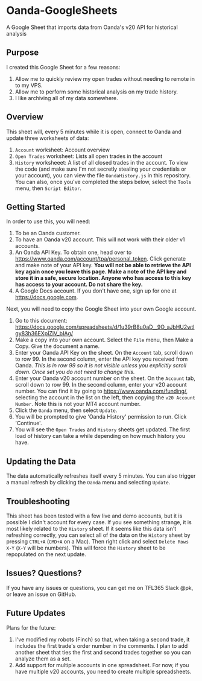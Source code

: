 # Oanda-GoogleSheets
A Google Sheet that imports data from Oanda's v20 API for historical analysis

## Purpose
I created this Google Sheet for a few reasons:

1. Allow me to quickly review my open trades without needing to remote in to my VPS.
2. Allow me to perform some historical analysis on my trade history.
3. I like archiving all of my data somewhere.

## Overview
This sheet will, every 5 minutes while it is open, connect to Oanda and update three worksheets of data:

1. `Account` worksheet: Account overview
2. `Open Trades` worksheet: Lists all open trades in the account
3. `History` worksheeet: A list of all closed trades in the account.
To view the code (and make sure I'm not secretly stealing your credentials or your account), you can view the file `OandaHistory.js` in this repository. You can also, once you've completed the steps below, select the `Tools` menu, then `Script Editor`.

## Getting Started
In order to use this, you will need:

1. To be an Oanda customer.
2. To have an Oanda v20 account. This will not work with their older v1 accounts.
3. An Oanda API Key. To obtain one, head over to https://www.oanda.com/account/tpa/personal_token. Click generate and make note of your API key. **You will not be able to retrieve the API key again once you leave this page. Make a note of the API key and store it in a safe, secure location. Anyone who has access to this key has access to your account. Do not share the key.**
4. A Google Docs account. If you don't have one, sign up for one at https://docs.google.com.

Next, you will need to copy the Google Sheet into your own Google account.

1. Go to this document: https://docs.google.com/spreadsheets/d/1u39rB8u0aD__9O_aJbHU2wtIgy83h36EXpIZiV_bIAg/
2. Make a copy into your own account. Select the `File` menu, then Make a Copy. Give the document a name.
3. Enter your Oanda API Key on the sheet. On the `Account` tab, scroll down to row 99. In the second column, enter the API key you received from Oanda. *This is in row 99 so it is not visible unless you explicitly scroll down. Once set you do not need to change this.*
4. Enter your Oanda v20 account number on the sheet. On the `Account` tab, scroll down to row 99. In the second column, enter your v20 account number. You can find it by going to https://www.oanda.com/funding/, selecting the account in the list on the left, then copying the `v20 Account Number`. Note this is not your MT4 account number.
5. Click the `Oanda` menu, then select `Update`. 
6. You will be prompted to give 'Oanda History' permission to run. Click 'Continue'.
7. You will see the `Open Trades` and `History` sheets get updated. The first load of history can take a while depending on how much history you have. 

## Updating the Data
The data automatically refreshes itself every 5 minutes. You can also trigger a manual refresh by clicking the `Oanda` menu and selecting `Update`.

## Troubleshooting
This sheet has been tested with a few live and demo accounts, but it is possible I didn't account for every case. If you see something strange, it is most likely related to the `History` sheet. If it seems like this data isn't refreshing correctly, you can select all of the data on the `History` sheet by pressing `CTRL+A` (`CMD+A` on a Mac). Then right click and select `Delete Rows X-Y` (`X-Y` will be numbers). This will force the `History` sheet to be repopulated on the next update.

## Issues? Questions?
If you have any issues or questions, you can get me on TFL365 Slack @pk, or leave an issue on GitHub.

## Future Updates
Plans for the future:

1. I've modified my robots (Finch) so that, when taking a second trade, it includes the first trade's order number in the comments. I plan to add another sheet that ties the first and second trades together so you can analyze them as a set.
2. Add support for multiple accounts in one spreadsheet. For now, if you have multiple v20 accounts, you need to create multiple spreadsheets.
